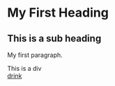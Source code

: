 <!DOCTYPE html>
<html>
<head>
<title>First Program</title>
<!--this is a comment-->
</head>
<body>
<h1>My First Heading</h1>
<h2>This is a sub heading</h2>
<p>My first paragraph.</p>
<div>This is a div</div>
<a href="https://winewithus.io/">drink</a>
</body>
</html>